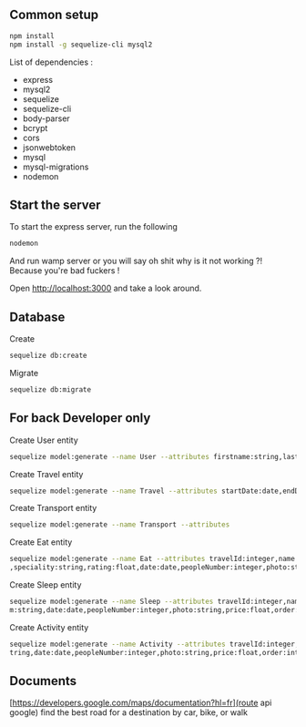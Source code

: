 ## Common setup

```bash
npm install
npm install -g sequelize-cli mysql2
```

List of dependencies :
* express
* mysql2
* sequelize
* sequelize-cli
* body-parser
* bcrypt
* cors
* jsonwebtoken
* mysql
* mysql-migrations
* nodemon

## Start the server

To start the express server, run the following

```bash
nodemon
```

And run wamp server or you will say oh shit why is it not working ?! Because you're bad fuckers !

Open [http://localhost:3000](http://localhost:3000) and take a look around.

## Database

Create

```bash
sequelize db:create
```

Migrate

```bash
sequelize db:migrate
```

## For back Developer only

Create User entity

```bash
sequelize model:generate --name User --attributes firstname:string,lastname:string,email:string,password:string
```

Create Travel entity

```bash
sequelize model:generate --name Travel --attributes startDate:date,endDate:date,price:float,peopleNumber:integer
```

Create Transport entity

```bash
sequelize model:generate --name Transport --attributes 
```

Create Eat entity

```bash
sequelize model:generate --name Eat --attributes travelId:integer,name:string,country:string,city:string,address:string,type:string
,speciality:string,rating:float,date:date,peopleNumber:integer,photo:string,price:float,order:integer,reserved:boolean
```

Create Sleep entity

```bash
sequelize model:generate --name Sleep --attributes travelId:integer,name:string,country:string,city:string,address:string,typeOfRoo
m:string,date:date,peopleNumber:integer,photo:string,price:float,order:integer,reserved:boolean
```

Create Activity entity

```bash
sequelize model:generate --name Activity --attributes travelId:integer,name:string,type:string,country:string,city:string,address:s
tring,date:date,peopleNumber:integer,photo:string,price:float,order:integer,reserved:boolean
```

## Documents

[https://developers.google.com/maps/documentation?hl=fr](route api google) find the best road for a destination by car, bike, or walk